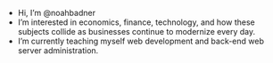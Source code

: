 - Hi, I’m @noahbadner
- I’m interested in economics, finance, technology, and how these subjects collide as businesses continue to modernize every day.
- I’m currently teaching myself web development and back-end web server administration.

<!---
noahbadner/noahbadner is a ✨ special ✨ repository because its `README.md` (this file) appears on your GitHub profile.
You can click the Preview link to take a look at your changes.
--->
